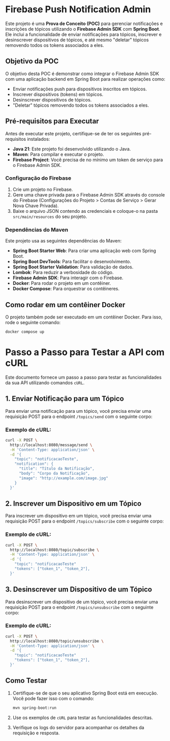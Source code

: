 # Firebase Push Notification Admin

Este projeto é uma **Prova de Conceito (POC)** para gerenciar notificações e inscrições de tópicos utilizando o **Firebase Admin SDK** com **Spring Boot**. Ele inclui a funcionalidade de enviar notificações para tópicos, inscrever e desinscrever dispositivos de tópicos, e até mesmo "deletar" tópicos removendo todos os tokens associados a eles.

## Objetivo da POC

O objetivo desta POC é demonstrar como integrar o Firebase Admin SDK com uma aplicação backend em Spring Boot para realizar operações como:

- Enviar notificações push para dispositivos inscritos em tópicos.
- Inscrever dispositivos (tokens) em tópicos.
- Desinscrever dispositivos de tópicos.
- "Deletar" tópicos removendo todos os tokens associados a eles.

## Pré-requisitos para Executar

Antes de executar este projeto, certifique-se de ter os seguintes pré-requisitos instalados:

- **Java 21**: Este projeto foi desenvolvido utilizando o Java.
- **Maven**: Para compilar e executar o projeto.
- **Firebase Project**: Você precisa de no mínimo um token de serviço para o Firebase Admin SDK.

### Configuração do Firebase

1. Crie um projeto no Firebase.
2. Gere uma chave privada para o Firebase Admin SDK através do console do Firebase (Configurações do Projeto > Contas de Serviço > Gerar Nova Chave Privada).
3. Baixe o arquivo JSON contendo as credenciais e coloque-o na pasta `src/main/resources` do seu projeto.

### Dependências do Maven

Este projeto usa as seguintes dependências do Maven:

- **Spring Boot Starter Web**: Para criar uma aplicação web com Spring Boot.
- **Spring Boot DevTools**: Para facilitar o desenvolvimento.
- **Spring Boot Starter Validation**: Para validação de dados.
- **Lombok**: Para reduzir a verbosidade do código.
- **Firebase Admin SDK**: Para interagir com o Firebase.
- **Docker**: Para rodar o projeto em um contêiner.
- **Docker Compose**: Para orquestrar os contêineres.

## Como rodar em um contêiner Docker
O projeto também pode ser executado em um contêiner Docker. Para isso, rode o seguinte comando:

```bash
docker compose up
```

# Passo a Passo para Testar a API com cURL

Este documento fornece um passo a passo para testar as funcionalidades da sua API utilizando comandos `cURL`.

## 1. Enviar Notificação para um Tópico

Para enviar uma notificação para um tópico, você precisa enviar uma requisição POST para o endpoint `/topics/send` com o seguinte corpo:

### Exemplo de cURL:

```bash
curl -X POST \
  http://localhost:8080/message/send \
  -H 'Content-Type: application/json' \
  -d '{
    "topic": "notificacaoTeste",
    "notification": {
      "title": "Título da Notificação",
      "body": "Corpo da Notificação",
      "image": "http://example.com/image.jpg"
    }
  }'
```

## 2. Inscrever um Dispositivo em um Tópico

Para inscrever um dispositivo em um tópico, você precisa enviar uma requisição POST para o endpoint `/topics/subscribe` com o seguinte corpo:

### Exemplo de cURL:

```bash
curl -X POST \
  http://localhost:8080/topic/subscribe \
  -H 'Content-Type: application/json' \
  -d '{
    "topic": "notificacaoTeste"
    "tokens": ["token_1", "token_2"],
  }'
```

## 3. Desinscrever um Dispositivo de um Tópico

Para desinscrever um dispositivo de um tópico, você precisa enviar uma requisição POST para o endpoint `/topics/unsubscribe` com o seguinte corpo:

### Exemplo de cURL:

```bash
curl -X POST \
  http://localhost:8080/topic/unsubscribe \
  -H 'Content-Type: application/json' \
  -d '{
    "topic": "notificacaoTeste"
    "tokens": ["token_1", "token_2"],
  }'
```

## Como Testar

1. Certifique-se de que o seu aplicativo Spring Boot está em execução. Você pode fazer isso com o comando:

    ```bash
    mvn spring-boot:run
    ```

2. Use os exemplos de `cURL` para testar as funcionalidades descritas.

3. Verifique os logs do servidor para acompanhar os detalhes da requisição e resposta.

